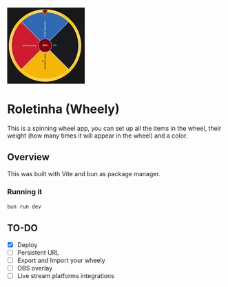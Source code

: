![spin animation](./spin.webp)

# Roletinha (Wheely)

This is a spinning wheel app, you can set up all the items in the wheel, their weight (how many times it will appear in the wheel) and a color.

## Overview

This was built with Vite and bun as package manager.

### Running it

```sh
bun run dev
```

## TO-DO

- [x] Deploy
- [ ] Persistent URL
- [ ] Export and Import your wheely
- [ ] OBS overlay
- [ ] Live stream platforms integrations
